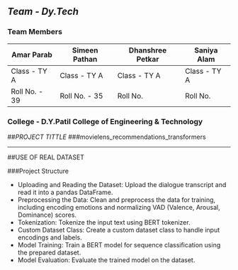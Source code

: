 ## _Team - Dy.Tech_
### Team Members
| Amar Parab   | Simeen Pathan | Dhanshree Petkar | Saniya Alam |
|------------------|-------------------------|-------------------|-------------------|
| Class - TY A   |         Class - TY A |      Class - TY A |Class - TY A |
| Roll No. - 39   |       Roll No. - 35  |     Roll No.   | Roll No.    |

### College - D.Y.Patil College of Engineering & Technology

##_PROJECT TITTLE_
###movielens_recommendations_transformers

--------------------------------------------------

##USE OF REAL DATASET 

###Project Structure
* Uploading and Reading the Dataset: Upload the dialogue transcript and read it into a pandas DataFrame.
* Preprocessing the Data: Clean and preprocess the data for training, including encoding emotions and normalizing VAD (Valence, Arousal, Dominance) scores.
* Tokenization: Tokenize the input text using BERT tokenizer.
* Custom Dataset Class: Create a custom dataset class to handle input encodings and labels.
* Model Training: Train a BERT model for sequence classification using the prepared dataset.
* Model Evaluation: Evaluate the trained model on the dataset.


